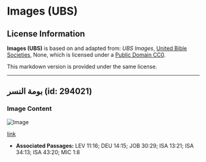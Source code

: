 # Images (UBS)

## License Information

**Images (UBS)** is based on and adapted from: _UBS Images_, [United Bible Societies](https://unitedbiblesocieties.org/), None, which is licensed under a [Public Domain CC0](https://creativecommons.org/public-domain/cc0/).

This markdown version is provided under the same license.



--------------------------------

## بومة النسر (id: 294021)

### Image Content

![Image](https://cdn.aquifer.bible/aquifer-content/resources/Media/WEB-0193_eagle_owl.jpg)

[link](https://cdn.aquifer.bible/aquifer-content/resources/Media/WEB-0193_eagle_owl.jpg)

* **Associated Passages:** LEV 11:16; DEU 14:15; JOB 30:29; ISA 13:21; ISA 34:13; ISA 43:20; MIC 1:8

